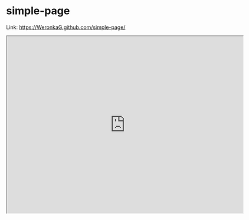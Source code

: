 # simple-page

Link: https://WeronkaG.github.com/simple-page/ 
<iframe src="https://www.google.com/maps/d/embed?mid=1EGkuP-Vb3meFeOf5MPEXaeMyEBOMv2SC" width="640" height="480"></iframe>
